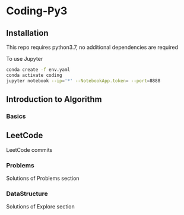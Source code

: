 # Coding-Py3

## Installation

This repo requires python3.7, no additional dependencies are required

To use Jupyter

```bash
conda create -f env.yaml
conda activate coding
jupyter notebook --ip='*' --NotebookApp.token= --port=8888
```


## Introduction to Algorithm
### Basics


## LeetCode
LeetCode commits

### Problems
Solutions of Problems section

### DataStructure
Solutions of Explore section